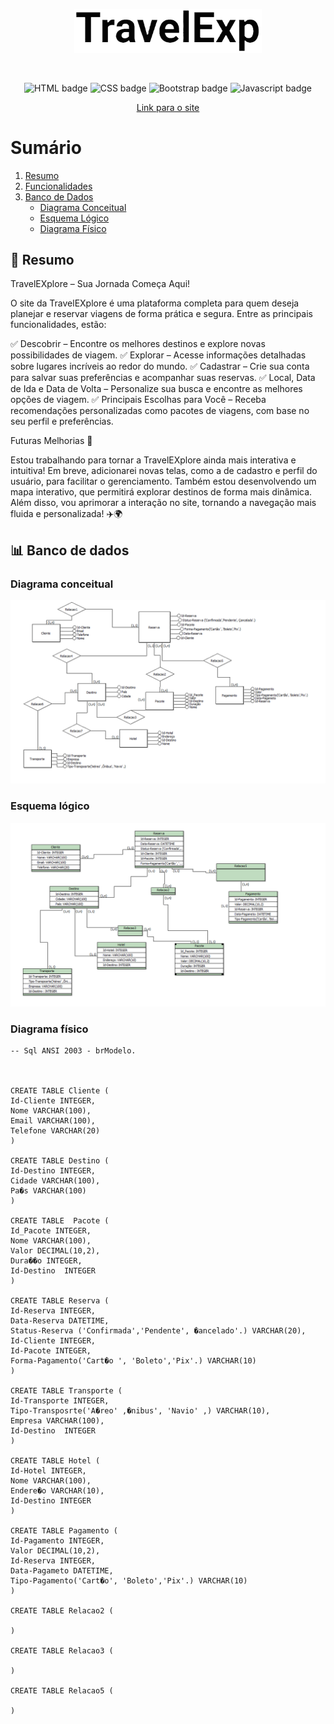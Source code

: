 <p align="center">
  <img src="images/logo.png" alt="logo" width="300px" >
</p>
<br>
<p align="center">
  <img src="https://img.shields.io/badge/-Html5-0D1117?style=for-the-badge&logo=html5&labelColor=0D1117" alt="HTML badge"/>
  <img src="https://img.shields.io/badge/-Css-0D1117?style=for-the-badge&logo=css&labelColor=0D1117" alt="CSS badge"/>
  <img src="https://img.shields.io/badge/-Bootstrap-0D1117?style=for-the-badge&logo=bootstrap&labelColor=0D1117" alt="Bootstrap badge"/>
  <img src="https://img.shields.io/badge/-Javascript-0D1117?style=for-the-badge&logo=javascript&labelColor=0D1117" alt="Javascript badge"/>
</p>

<p align="center">
  <a href="https://agencia-viagens-html.vercel.app/" target="_blank" rel="noopener noreferrer">Link para o site</a>
</p>

# Sumário

1.  [Resumo](#-resumo)
2.  [Funcionalidades](#-funcionalidades)
3.  [Banco de Dados](#-banco-de-dados)
    - [Diagrama Conceitual](#diagrama-conceitual)
    - [Esquema Lógico](#esquema-lógico)
    - [Diagrama Físico](#diagrama-físico)

## 🔎 Resumo

TravelEXplore – Sua Jornada Começa Aqui!

O site da TravelEXplore é uma plataforma completa para quem deseja planejar e reservar viagens de forma prática e segura. Entre as principais funcionalidades, estão:

✅ Descobrir – Encontre os melhores destinos e explore novas possibilidades de viagem.
✅ Explorar – Acesse informações detalhadas sobre lugares incríveis ao redor do mundo.
✅ Cadastrar – Crie sua conta para salvar suas preferências e acompanhar suas reservas.
✅ Local, Data de Ida e Data de Volta – Personalize sua busca e encontre as melhores opções de viagem.
✅ Principais Escolhas para Você – Receba recomendações personalizadas como pacotes de viagens, com base no seu perfil e preferências.

Futuras Melhorias 🚀

Estou trabalhando para tornar a TravelEXplore ainda mais interativa e intuitiva! Em breve, adicionarei novas telas, como a de cadastro e perfil do usuário, para facilitar o gerenciamento. Também estou desenvolvendo um mapa interativo, que permitirá explorar destinos de forma mais dinâmica. Além disso, vou aprimorar a interação no site, tornando a navegação mais fluida e personalizada! ✈️🌍

## 📊 Banco de dados

### Diagrama conceitual

![modelo-conceitual](images/modelo-conceitual.png)

### Esquema lógico

![modelo_logico](images/esquema-logico.png)

### Diagrama físico

```-- Gera��o de Modelo f�sico
-- Sql ANSI 2003 - brModelo.



CREATE TABLE Cliente (
Id-Cliente INTEGER,
Nome VARCHAR(100),
Email VARCHAR(100),
Telefone VARCHAR(20)
)

CREATE TABLE Destino (
Id-Destino INTEGER,
Cidade VARCHAR(100),
Pa�s VARCHAR(100)
)

CREATE TABLE  Pacote (
Id_Pacote INTEGER,
Nome VARCHAR(100),
Valor DECIMAL(10,2),
Dura��o INTEGER,
Id-Destino  INTEGER
)

CREATE TABLE Reserva (
Id-Reserva INTEGER,
Data-Reserva DATETIME,
Status-Reserva ('Confirmada','Pendente', �ancelado'.) VARCHAR(20),
Id-Cliente INTEGER,
Id-Pacote INTEGER,
Forma-Pagamento('Cart�o ', 'Boleto','Pix'.) VARCHAR(10)
)

CREATE TABLE Transporte (
Id-Transporte INTEGER,
Tipo-Transposrte('A�reo' ,�nibus', 'Navio' ,) VARCHAR(10),
Empresa VARCHAR(100),
Id-Destino  INTEGER
)

CREATE TABLE Hotel (
Id-Hotel INTEGER,
Nome VARCHAR(100),
Endere�o VARCHAR(10),
Id-Destino INTEGER
)

CREATE TABLE Pagamento (
Id-Pagamento INTEGER,
Valor DECIMAL(10,2),
Id-Reserva INTEGER,
Data-Pagameto DATETIME,
Tipo-Pagamento('Cart�o', 'Boleto','Pix'.) VARCHAR(10)
)

CREATE TABLE Relacao2 (

)

CREATE TABLE Relacao3 (

)

CREATE TABLE Relacao5 (

)

```
